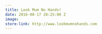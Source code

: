 ```yaml
---
title: Look Mum No Hands!
date: 2016-08-17 20:25:00 Z
image: 
store-link: http://www.lookmumnohands.com
---
```


